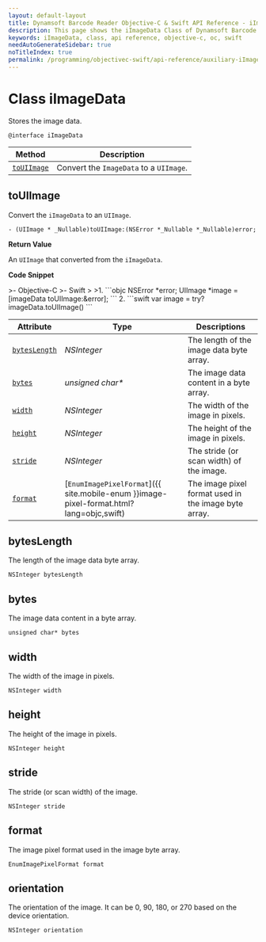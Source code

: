 ```yaml
---
layout: default-layout
title: Dynamsoft Barcode Reader Objective-C & Swift API Reference - iImageData Class
description: This page shows the iImageData Class of Dynamsoft Barcode Reader for iOS SDK.
keywords: iImageData, class, api reference, objective-c, oc, swift
needAutoGenerateSidebar: true
noTitleIndex: true
permalink: /programming/objectivec-swift/api-reference/auxiliary-iImageData.html
---
```



# Class iImageData

Stores the image data.  

```objc
@interface iImageData
```

| Method | Description |
| ------ | ----------- |
| [`toUIImage`](#touiimage) | Convert the `ImageData` to a `UIImage`. |

## toUIImage

Convert the `iImageData` to an `UIImage`.

```objc
- (UIImage * _Nullable)toUIImage:(NSError *_Nullable *_Nullable)error;
```

**Return Value**

An `UIImage` that converted from the `iImageData`.

**Code Snippet**

<div class="sample-code-prefix"></div>
>- Objective-C
>- Swift
>
>1. 
```objc
NSError *error;
UIImage *image = [imageData toUIImage:&error];
```
2. 
```swift
var image = try? imageData.toUIImage()
```

| Attribute | Type | Descriptions |
|---------- | ---- | ----------- |
| [`bytesLength`](#byteslength) | *NSInteger* | The length of the image data byte array. |
| [`bytes`](#bytes) | *unsigned char\** | The image data content in a byte array. |
| [`width`](#width) | *NSInteger* | The width of the image in pixels. |
| [`height`](#height) | *NSInteger* | The height of the image in pixels. |
| [`stride`](#stride) | *NSInteger* | The stride (or scan width) of the image. |
| [`format`](#format) | [`EnumImagePixelFormat`]({{ site.mobile-enum }}image-pixel-format.html?lang=objc,swift) | The image pixel format used in the image byte array. |

## bytesLength

The length of the image data byte array.

```objc
NSInteger bytesLength
```

## bytes

The image data content in a byte array.

```objc
unsigned char* bytes
```

## width

The width of the image in pixels.  

```objc
NSInteger width
```

## height

The height of the image in pixels.  

```objc
NSInteger height
```

## stride

The stride (or scan width) of the image.

```objc
NSInteger stride
```

## format

The image pixel format used in the image byte array.

```objc
EnumImagePixelFormat format
```

## orientation

The orientation of the image. It can be 0, 90, 180, or 270 based on the device orientation.

```objc
NSInteger orientation
```
